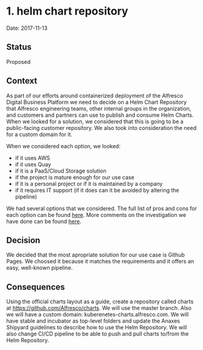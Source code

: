 # 1. helm chart repository

Date: 2017-11-13

## Status

Proposed

## Context

As part of our efforts around containerized deployment of the Alfresco Digital Business Platform we need to decide on a Helm Chart Repository that Alfresco engineering teams, other internal groups in the organization, and customers and partners can use to publish and consume Helm Charts. When we looked for a solution, we considered that this is going to be a public-facing customer repository. We also took into consideration the need for a custom domain for it.

When we considered each option, we looked: 
* if it uses AWS
* if it uses Quay
* if it is a PaaS/Cloud Storage solution
* if the project is mature enough for our use case
* if it is a personal project or if it is maintained by a company
* if it requires IT support (if it does can it be avoided by altering the pipeline)

We had several options that we considered. The full list of pros and cons for each option can be found [here](https://issues.alfresco.com/jira/secure/attachment/97743/DEPLOY-150%20Helm%20Chart%20Repos.xlsx). More comments on the investigation we have done can be found [here](https://issues.alfresco.com/jira/browse/DEPLOY-150).

## Decision

We decided that the most apropriate solution for our use case is Github Pages. We choosed it because it matches the requirements and it offers an easy, well-known pipeline.

## Consequences

Using the official charts layout as a guide, create a repository called charts at https://github.com/Alfresco/charts. We will use the master branch. Also we will have a custom domain: kuberenetes-charts.alfresco.com. We will have stable and incubator as top-level folders and update the Anaxes Shipyard guidelines to describe how to use the Helm Repository. We will also change CI/CD pipeline to be able to push and pull charts to/from the Helm Repository.

